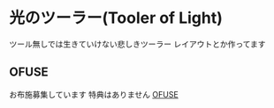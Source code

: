# 光のツーラー(Tooler of Light)
ツール無しでは生きていけない悲しきツーラー
レイアウトとか作ってます

## OFUSE
お布施募集しています
特典はありません
<a href="https://ofuse.me/tooleroflight">OFUSE</a>

